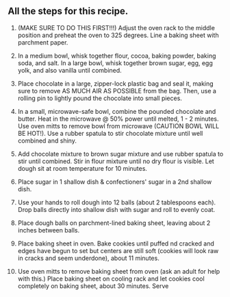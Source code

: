 ## All the steps for this recipe.

1. (MAKE SURE TO DO THIS FIRST!!!) Adjust the oven rack to the middle position and preheat the oven to 325 degrees. Line a baking sheet with parchment paper.

2. In a medium bowl, whisk together flour, cocoa, baking powder, baking soda, and salt. In a large bowl, whisk together brown sugar, egg, egg yolk, and also vanilla until combined.

3. Place chocolate in a large, zipper-lock plastic bag and seal it, making sure to remove AS MUCH AIR AS POSSIBLE from the bag. Then, use a rolling pin to lightly pound the chocolate into small pieces.

4. In a small, microwave-safe bowl, combine the pounded chocolate and butter. Heat in the microwave @ 50% power until melted, 1 - 2 minutes. Use oven mitts to remove bowl from microwave (CAUTION BOWL WILL BE HOT!). Use a rubber spatula to stir chocolate mixture until well combined and shiny.

5. Add chocolate mixture to brown sugar mixture and use rubber spatula to stir until combined. Stir in flour mixture until no dry flour is visible. Let dough sit at room temperature for 10 minutes.

6. Place sugar in 1 shallow dish & confectioners' sugar in a 2nd shallow dish.

7. Use your hands to roll dough into 12 balls (about 2 tablespoons each). Drop balls directly into shallow dish with sugar and roll to evenly coat.

8. Place dough balls on parchment-lined baking sheet, leaving about 2 inches between balls.

9. Place baking sheet in oven. Bake cookies until puffed nd cracked and edges have begun to set but centers are still soft (cookies will look raw in cracks and seem underdone), about 11 minutes.

10. Use oven mitts to remove baking sheet from oven (ask an adult for help with this.) Place baking sheet on cooling rack and let cookies cool completely on baking sheet, about 30 minutes. Serve